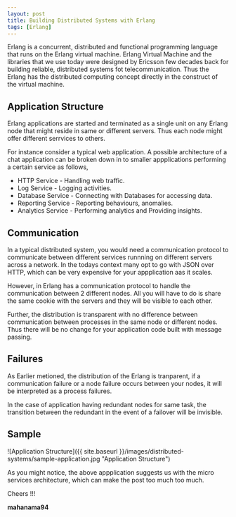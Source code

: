 ```yaml
---
layout: post
title: Building Distributed Systems with Erlang
tags: [Erlang]
---
```


Erlang is a concurrent, distributed and functional programming language that runs on the Erlang virtual machine. Erlang Virtual Machine and the libraries that we use today were designed by Ericsson few decades back for building reliable, distributed systems fot telecommunication. Thus the Erlang has the distributed computing concept directly in the construct of the virtual machine.

## Application Structure

Erlang applications are started and terminated as a single unit on any Erlang node that might reside in same or different servers. Thus each node might offer different serrvices to others. 

For instance consider a typical web application. A possible architecture of a chat application can be broken down in to smaller appplications performing a certain service as follows, 
* HTTP Service - Handling web traffic.
* Log Service - Logging activities.
* Database Service - Connecting with Databases for accessing data.
* Reporting Service - Reporting behaviours, anomalies.
* Analytics Service - Performing analytics and Providing insights. 

## Communication

In a typical distributed system, you would need a communication protocol to communicate between different services runnning on different servers across a network. In the todays context many opt to go with JSON over HTTP, which can be very expensive for your appplication aas it scales.

However, in Erlang has a communication protocol to handle the communication between 2 different nodes. All you will have to do is share the same cookie with the servers and they will be visible to each other. 

Further, the distribution is transparent with no difference between communication between processes in the same node or different nodes. Thus there will be no change for your application code built with message passing. 

## Failures

As Earlier metioned, the distribution of the Erlang is tranparent, if a communication failure or a node failure occurs between your nodes, it will be interpreted as a process failures. 

In the case of application having redundant nodes for same task, the transition between the redundant in the event of a failover will be invisible. 

## Sample

![Application Structure]({{ site.baseurl }}/images/distributed-systems/sample-application.jpg "Application Structure")


As you might notice, the above appplication suggests us with the micro services architecture, which can make the post too much too much. 

Cheers !!!

**mahanama94**